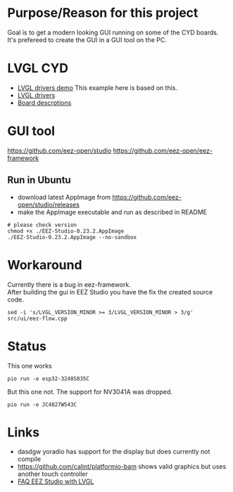 # Purpose/Reason for this project
Goal is to get a modern looking GUI running on some of the CYD boards.  
It's prefereed to create the GUI in a GUI tool on the PC.

# LVGL CYD
- [LVGL drivers demo](https://github.com/rzeldent/esp32-smartdisplay-demo)
  This example here is based on this.  
- [LVGL drivers](https://github.com/rzeldent/esp32-smartdisplay)
- [Board descrptions](https://github.com/rzeldent/platformio-espressif32-sunton)

# GUI tool
https://github.com/eez-open/studio
https://github.com/eez-open/eez-framework
## Run in Ubuntu
- download latest AppImage from https://github.com/eez-open/studio/releases
- make the AppImage executable and run as described in README
```
# please check version
chmod +x ./EEZ-Studio-0.23.2.AppImage
./EEZ-Studio-0.23.2.AppImage --no-sandbox
```

# Workaround
Currently there is a bug in eez-framework.  
After building the gui in EEZ Studio you have the fix the created source code.
```
sed -i 's/LVGL_VERSION_MINOR >= 3/LVGL_VERSION_MINOR > 3/g' src/ui/eez-flow.cpp
```

# Status
This one works
```
pio run -e esp32-3248S035C
```
But this one not. The support for NV3041A was dropped.
```
pio run -e JC4827W543C
```

# Links
- dasdgw yoradio has support for the display but does currently not compile
- https://github.com/calint/platformio-bam shows valid graphics but uses another touch controller
- [FAQ EEZ Studio with LVGL](https://github.com/eez-open/studio/wiki/FAQ)
